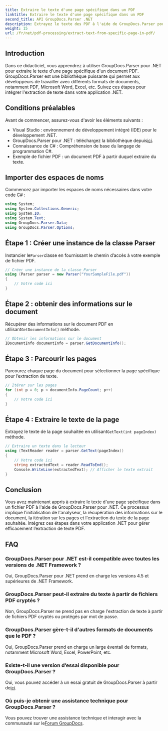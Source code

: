 ```yaml
---
title: Extraire le texte d'une page spécifique dans un PDF
linktitle: Extraire le texte d'une page spécifique dans un PDF
second_title: API GroupDocs.Parser .NET
description: Extrayez le texte des PDF à l'aide de GroupDocs.Parser pour .NET. Récupérez sans effort le contenu d’une page spécifique grâce à cette puissante bibliothèque.
weight: 15
url: /fr/net/pdf-processing/extract-text-from-specific-page-in-pdf/
---
```

## Introduction
Dans ce didacticiel, vous apprendrez à utiliser GroupDocs.Parser pour .NET pour extraire le texte d'une page spécifique d'un document PDF. GroupDocs.Parser est une bibliothèque puissante qui permet aux développeurs de travailler avec différents formats de documents, notamment PDF, Microsoft Word, Excel, etc. Suivez ces étapes pour intégrer l'extraction de texte dans votre application .NET.
## Conditions préalables
Avant de commencer, assurez-vous d'avoir les éléments suivants :
- Visual Studio : environnement de développement intégré (IDE) pour le développement .NET.
-  GroupDocs.Parser pour .NET : téléchargez la bibliothèque depuis[ici](https://releases.groupdocs.com/parser/net/).
- Connaissance de C# : Compréhension de base du langage de programmation C#.
- Exemple de fichier PDF : un document PDF à partir duquel extraire du texte.

## Importer des espaces de noms
Commencez par importer les espaces de noms nécessaires dans votre code C# :
```csharp
using System;
using System.Collections.Generic;
using System.IO;
using System.Text;
using GroupDocs.Parser.Data;
using GroupDocs.Parser.Options;
```
## Étape 1 : Créer une instance de la classe Parser
 Instancier le`Parser`classe en fournissant le chemin d’accès à votre exemple de fichier PDF.
```csharp
// Créer une instance de la classe Parser
using (Parser parser = new Parser("YourSampleFile.pdf"))
{
    // Votre code ici
}
```
## Étape 2 : obtenir des informations sur le document
 Récupérer des informations sur le document PDF en utilisant`GetDocumentInfo()` méthode.
```csharp
// Obtenir les informations sur le document
IDocumentInfo documentInfo = parser.GetDocumentInfo();
```
## Étape 3 : Parcourir les pages
Parcourez chaque page du document pour sélectionner la page spécifique pour l’extraction de texte.
```csharp
// Itérer sur les pages
for (int p = 0; p < documentInfo.PageCount; p++)
{
    // Votre code ici
}
```
## Étape 4 : Extraire le texte de la page
 Extrayez le texte de la page souhaitée en utilisant`GetText(int pageIndex)` méthode.
```csharp
// Extraire un texte dans le lecteur
using (TextReader reader = parser.GetText(pageIndex))
{
    // Votre code ici
    string extractedText = reader.ReadToEnd();
    Console.WriteLine(extractedText); // Afficher le texte extrait
}
```

## Conclusion
Vous avez maintenant appris à extraire le texte d'une page spécifique dans un fichier PDF à l'aide de GroupDocs.Parser pour .NET. Ce processus implique l'initialisation de l'analyseur, la récupération des informations sur le document, la itération sur les pages et l'extraction du texte de la page souhaitée. Intégrez ces étapes dans votre application .NET pour gérer efficacement l’extraction de texte PDF.

## FAQ
### GroupDocs.Parser pour .NET est-il compatible avec toutes les versions de .NET Framework ?
Oui, GroupDocs.Parser pour .NET prend en charge les versions 4.5 et supérieures de .NET Framework.
### GroupDocs.Parser peut-il extraire du texte à partir de fichiers PDF cryptés ?
Non, GroupDocs.Parser ne prend pas en charge l'extraction de texte à partir de fichiers PDF cryptés ou protégés par mot de passe.
### GroupDocs.Parser gère-t-il d'autres formats de documents que le PDF ?
Oui, GroupDocs.Parser prend en charge un large éventail de formats, notamment Microsoft Word, Excel, PowerPoint, etc.
### Existe-t-il une version d’essai disponible pour GroupDocs.Parser ?
 Oui, vous pouvez accéder à un essai gratuit de GroupDocs.Parser à partir de[ici](https://releases.groupdocs.com/).
### Où puis-je obtenir une assistance technique pour GroupDocs.Parser ?
 Vous pouvez trouver une assistance technique et interagir avec la communauté sur le[Forum GroupDocs](https://forum.groupdocs.com/c/parser/17).
